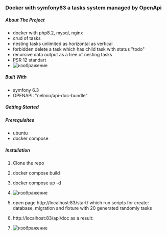 ###  Docker with symfony63 a tasks system managed by OpenApi
##### About The Project 
* docker with php8.2, mysql, nginx
* crud of tasks
* nesting tasks unlimited as horizontal as vertical
* forbidden delete a task which has child task with status "todo"
* recursive data output as a tree of nesting tasks
* PSR 12 standart
* ![изображение](https://github.com/vadimlvov71/docker_symfony63_openapi/assets/57807117/fb26c16f-8529-4f64-8e3f-d72b3ca92cd4)


##### Built With

*  symfony 6.3
*  OPENAPI: "nelmio/api-doc-bundle"


<!-- GETTING STARTED -->
##### Getting Started

##### Prerequisites
* ubuntu
* docker compose

##### Installation

1. Clone the repo
2. docker compose build
3. docker compose up -d
4. ![изображение](https://github.com/vadimlvov71/docker_symfony63_openapi/assets/57807117/d55b0da4-20be-4867-9457-41533e1c5c9b)

5. open page http://localhost:83/start/
   which run scripts for create: database, migration and fixture with 20 generated randomly tasks
6. http://localhost:83/api/doc       as a result:
7. ![изображение](https://github.com/vadimlvov71/docker_symfony63_openapi/assets/57807117/bcb16571-c3a4-4754-a2e7-fe15f2dddc72)
